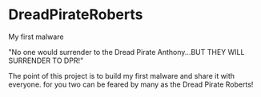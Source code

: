 # DreadPirateRoberts
My first malware

"No one would surrender to the Dread Pirate Anthony...BUT THEY WILL SURRENDER TO DPR!"

The point of this project is to build my first malware and share it with everyone. for you two can be feared by many as the Dread Pirate Roberts!
